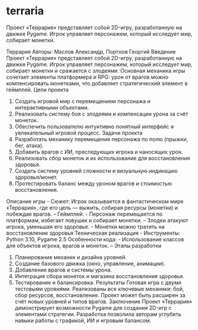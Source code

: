 # terraria
Проект «Террария» представляет собой 2D-игру, разработанную на движке Pygame. Игрок управляет персонажем, который исследует мир, собирает монетки.

Террария
Авторы: Маслов Александр, Портнов Георгий 
Введение 
Проект «Террария» представляет собой 2D-игру, разработанную на движке Pygame. Игрок управляет персонажем, который исследует мир, собирает монетки и сражается с злодеями. 
Основная механика игры сочетает элементы платформера и RPG: урон от врагов можно компенсировать монетками, что добавляет стратегический элемент в геймплей.
 Цели проекта 
1. Создать игровой мир с перемещением персонажа и интерактивными объектами. 
2. Реализовать систему боя с злодеями и компенсации урона за счёт монеток. 
3. Обеспечить пользователю интуитивно понятный интерфейс и увлекательный игровой процесс. 
Задачи проекта 
1. Разработать механику перемещения персонажа по полю (прыжки, бег, атака). 
2. Добавить врагов с ИИ, преследующих игрока и наносящих урон. 
3. Реализовать сбор монеток и их использование для восстановления здоровья. 
4. Создать систему уровней сложности и визуальную индикацию здоровья/монет.
 5. Протестировать баланс между уроном врагов и стоимостью восстановления.  

Описание игры - Сюжет: 
Игрок оказывается в фантастическом мире «Террария», где его цель — выжить, собирая ресурсы (монетки) и побеждая врагов. –
 Геймплей: - 
Персонаж перемещается по платформам, избегает ловушек и собирает монетки. – 
Злодеи атакуют игрока, уменьшая его здоровье. - Монетки можно тратить на восстановление здоровья 
Техническая реализация - Инструменты: 
Python 3.10, Pygame 2.5 
Особенности кода: - 
Использование классов для объектов игрока, врагов и монеток. –
Этапы разработки 
1. Планирование механик и дизайна уровней. 
2. Создание базового движка (окно, управление, анимации). 
3. Добавление врагов и системы урона. 
4. Интеграция сбора монеток и магазина восстановления здоровья. 
5. Тестирование и балансировка.
Результаты 
Готовая игра с двумя тестовыми уровнями. Реализованы все ключевые механики: бой, сбор ресурсов, восстановление. Проект может быть расширен за счёт новых уровней и типов врагов. 
Заключение 
Проект «Террария» демонстрирует возможности Pygame для создания 2D-игр с элементами стратегии. Разработка позволила авторам углубить навыки работы с графикой, ИИ и игровым балансом.
